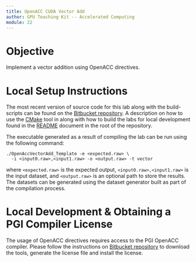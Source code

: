 ```yaml
---
title: OpenACC CUDA Vector Add
author: GPU Teaching Kit -- Accelerated Computing
module: 22
---
```


# Objective
Implement a vector addition using OpenACC directives.

# Local Setup Instructions
The most recent version of source code for this lab along with the build-scripts can be found on the [Bitbucket repository](LINKTOLAB). A description on how to use the [CMake](https://cmake.org/) tool in along with how to build the labs for local development found in the [README](LINKTOREADME) document in the root of the repository.

The executable generated as a result of compiling the lab can be run using the following command:

```
./OpenAccVectorAdd_Template -e <expected.raw> \
  -i <input0.raw>,<input1.raw> -o <output.raw> -t vector
```

where `<expected.raw>` is the expected output, `<input0.raw>,<input1.raw>` is the input dataset, and `<output.raw>` is an optional path to store the results. The datasets can be generated using the dataset generator built as part of the compilation process.

# Local Development & Obtaining a PGI Compiler License
The usage of OpenACC directives requires access to the PGI OpenACC compiler. Please follow the instructions on [Bitbucket repository](https://bitbucket.org/hwuligans/gputeachingkit-labs/src/master/Module23/OpenACCVectorAdd/PGI_LICENCE_INFO.markdown) to download the tools, generate the license file and install the license.
